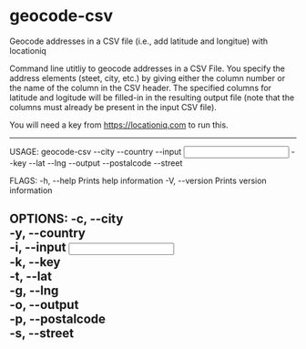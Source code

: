 # geocode-csv

Geocode addresses in a CSV file (i.e., add latitude and longitue) with locationiq

Command line utitliy to geocode addresses in a CSV File.  You specify the address elements (steet, city, etc.)
by giving either the column number or the name of the column in the CSV header.  The specified columns for
latitude and logitude will be filled-in in the resulting output file (note that the columns must already
be present in the input CSV file).

You will need a key from https://locationiq.com to run this.

---
USAGE:
    geocode-csv --city <city> --country <country> --input <input> --key <key> --lat <lat> --lng <lng> --output <output> --postalcode <postalcode> --street <street>

FLAGS:
    -h, --help       Prints help information
    -V, --version    Prints version information

OPTIONS:
    -c, --city <city>                
    -y, --country <country>          
    -i, --input <input>              
    -k, --key <key>                  
    -t, --lat <lat>                  
    -g, --lng <lng>                  
    -o, --output <output>            
    -p, --postalcode <postalcode>    
    -s, --street <street>            
---    
